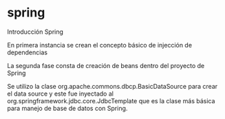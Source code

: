 # spring
Introducción Spring

En primera instancia se crean el concepto básico de injección de dependencias

La segunda fase consta de creación de beans dentro del proyecto de Spring

Se utilizo la clase org.apache.commons.dbcp.BasicDataSource para crear el data source y este fue inyectado al org.springframework.jdbc.core.JdbcTemplate
que es la clase más básica para manejo de base de datos con Spring.

